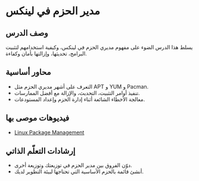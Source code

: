 # مدير الحزم في لينكس

## وصف الدرس
يسلط هذا الدرس الضوء على مفهوم مديري الحزم في لينكس، وكيفية استخدامهم لتثبيت البرامج، تحديثها، وإزالتها بأمان وكفاءة.

## محاور أساسية
- التعرف على أشهر مديري الحزم مثل APT و YUM و Pacman.
- تنفيذ أوامر التثبيت، التحديث، والإزالة مع أفضل الممارسات.
- معالجة الأخطاء الشائعة أثناء إدارة الحزم وإعداد المستودعات.

## فيديوهات موصى بها
- [Linux Package Management](https://www.youtube.com/watch?v=ROjZy1WbCIA)

## إرشادات التعلّم الذاتي
- دوّن الفروق بين مدير الحزم في توزيعتك وتوزيعة أخرى.
- أنشئ قائمة بالحزم الأساسية التي تحتاجها لبيئة التطوير لديك.

